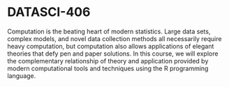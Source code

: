 # DATASCI-406
Computation is the beating heart of modern statistics. Large data sets, complex models, and novel
data collection methods all necessarily require heavy computation, but computation also allows
applications of elegant theories that defy pen and paper solutions. In this course, we will explore the
complementary relationship of theory and application provided by modern computational tools and
techniques using the R programming language.
